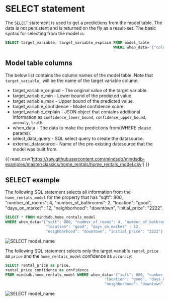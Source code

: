 # SELECT statement

The `SELECT` statement is used to get a predictions from the model table. The data is not persistent and is returned on the fly as a result-set. The basic syntax for selecting from the model is:

```sql
SELECT target_variable, target_variable_explain FROM model_table 
                                                WHERE when_data='{"column3": "value", "column2": "value"}';
```

## Model table columns 

The below list contains the column names of the model table. Note that `target_variable_` will be the name of the target variable column.

* target_variable_original - The original value of the target variable.
* target_variable_min - Lower bound of the predicted value.
* target_variable_max - Upper bound of the predicted value.
* target_variable_confidence - Model confidence score.
* target_variable_explain - JSON object that contains additional information as `confidence_lower_bound`, `confidence_upper_bound`, `anomaly`, `truth`.
* when_data - The data to make the predictions from(WHERE clause params).
* select_data_query - SQL select query to create the datasource.
* external_datasource - Name of the pre-existing datasource that the model was built from.

{{ read_csv('https://raw.githubusercontent.com/mindsdb/mindsdb-examples/master/classics/home_rentals/home_rentals_model.csv') }}

## SELECT example

The following SQL statement selects all information from the `home_rentals_model` for the property that has "sqft": 800, "number_of_rooms": 4, "number_of_bathrooms": 2,
"location": "good", "days_on_market" : 12, "neighborhood": "downtown", "initial_price": "2222".


```sql
SELECT * FROM mindsdb.home_rentals_model 
WHERE when_data='{"sqft": 800, "number_of_rooms": 4, "number_of_bathrooms": 2,
				  "location": "good", "days_on_market" : 12, 
                  "neighborhood": "downtown", "initial_price": "2222"}';

```

![SELECT model_name](/assets/sql/select_hr.png)


The following SQL statement selects only the target variable `rental_price` as `price` and the `home_rentals_model` confidence as `accuracy`:


```sql
SELECT rental_price as price, 
rental_price_confidence as confidence 
FROM mindsdb.home_rentals_model WHERE when_data='{"sqft": 800, "number_of_rooms": 4, "number_of_bathrooms": 2, 
                                            "location": "good", "days_on_market" : 12,  
                                            "neighborhood": "downtown", "initial_price": "2222"}';
```

![SELECT model_name](/assets/sql/select_hra.png)
